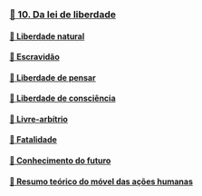 ### [📑 10. Da lei de liberdade](#lde.3.10)
#### [📃 Liberdade natural](#lde.3.10.1)
#### [📃 Escravidão](#lde.3.10.2)
#### [📃 Liberdade de pensar](#lde.3.10.3)
#### [📃 Liberdade de consciência](#lde.3.10.4)
#### [📃 Livre-arbítrio](#lde.3.10.5)
#### [📃 Fatalidade](#lde.3.10.6)
#### [📃 Conhecimento do futuro](#lde.3.10.7)
#### [📃 Resumo teórico do móvel das ações humanas](#lde.3.10.8)
